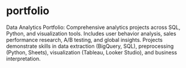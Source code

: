 # portfolio

Data Analytics Portfolio:
Comprehensive analytics projects across SQL, Python, and visualization tools. Includes user behavior analysis, sales performance research, A/B testing, and global insights.
Projects demonstrate skills in data extraction (BigQuery, SQL), preprocessing (Python, Sheets), visualization (Tableau, Looker Studio), and business interpretation.
